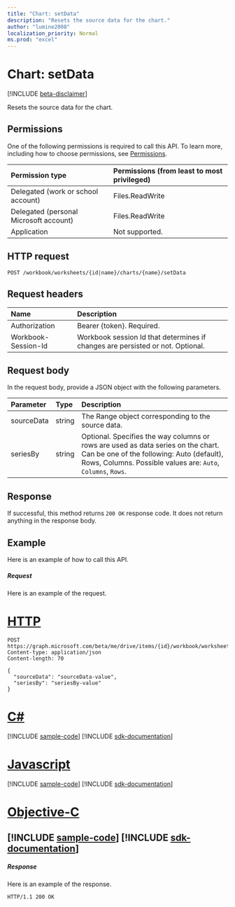 ```yaml
---
title: "Chart: setData"
description: "Resets the source data for the chart."
author: "lumine2008"
localization_priority: Normal
ms.prod: "excel"
---
```


# Chart: setData

[!INCLUDE [beta-disclaimer](../../includes/beta-disclaimer.md)]

Resets the source data for the chart.
## Permissions
One of the following permissions is required to call this API. To learn more, including how to choose permissions, see [Permissions](/graph/permissions-reference).

|Permission type      | Permissions (from least to most privileged)              |
|:--------------------|:---------------------------------------------------------|
|Delegated (work or school account) | Files.ReadWrite    |
|Delegated (personal Microsoft account) | Files.ReadWrite    |
|Application | Not supported. |

## HTTP request
<!-- { "blockType": "ignored" } -->
```http
POST /workbook/worksheets/{id|name}/charts/{name}/setData

```
## Request headers
| Name       | Description|
|:---------------|:----------|
| Authorization  | Bearer {token}. Required. |
| Workbook-Session-Id  | Workbook session Id that determines if changes are persisted or not. Optional.|

## Request body
In the request body, provide a JSON object with the following parameters.

| Parameter	   | Type	|Description|
|:---------------|:--------|:----------|
|sourceData|string|The Range object corresponding to the source data.|
|seriesBy|string|Optional. Specifies the way columns or rows are used as data series on the chart. Can be one of the following: Auto (default), Rows, Columns.  Possible values are: `Auto`, `Columns`, `Rows`.|

## Response

If successful, this method returns `200 OK` response code. It does not return anything in the response body.

## Example
Here is an example of how to call this API.
##### Request
Here is an example of the request.

# [HTTP](#tab/http)
<!-- {
  "blockType": "request",
  "name": "chart_setdata"
}-->
```http
POST https://graph.microsoft.com/beta/me/drive/items/{id}/workbook/worksheets/{id|name}/charts/{name}/setData
Content-type: application/json
Content-length: 70

{
  "sourceData": "sourceData-value",
  "seriesBy": "seriesBy-value"
}
```
# [C#](#tab/csharp)
[!INCLUDE [sample-code](../includes/snippets/chart-setdata-csharp-snippets.md)]
[!INCLUDE [sdk-documentation](../includes/snippets/snippets-sdk-documentation-link.md)]

# [Javascript](#tab/javascript)
[!INCLUDE [sample-code](../includes/snippets/chart-setdata-javascript-snippets.md)]
[!INCLUDE [sdk-documentation](../includes/snippets/snippets-sdk-documentation-link.md)]
# [Objective-C](#tab/objc)
[!INCLUDE [sample-code](../includes/snippets/chart-setdata-objc-snippets.md)]
[!INCLUDE [sdk-documentation](../includes/snippets/snippets-sdk-documentation-link.md)]
---



##### Response
Here is an example of the response. 
<!-- {
  "blockType": "response",
  "truncated": true,
  "@odata.type": "microsoft.graph.none"
} -->
```http
HTTP/1.1 200 OK
```

<!-- uuid: 8fcb5dbc-d5aa-4681-8e31-b001d5168d79
2015-10-25 14:57:30 UTC -->
<!--
{
  "type": "#page.annotation",
  "description": "Chart: setData",
  "keywords": "",
  "section": "documentation",
  "tocPath": "",
  "suppressions": [
  ]
}
-->
